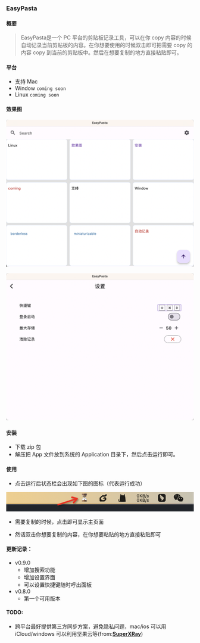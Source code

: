 ### EasyPasta

#### 概要

> EasyPasta是一个 PC 平台的剪贴板记录工具，可以在你 copy 内容的时候自动记录当前剪贴板的内容。在你想要使用的时候双击即可把需要 copy 的内容 copy 到当前的剪贴板中。然后在想要复制的地方直接粘贴即可。

#### 平台

- 支持 Mac
- Window `coming soon`
- Linux `coming soon`

#### 效果图

![image-20230609103212009](README.assets/image-20230609103212009.png)

![image-20230609103248226](README.assets/image-20230609103248226.png)



#### 安装

- 下载 zip 包
- 解压把 App 文件放到系统的 Application 目录下，然后点击运行即可。

#### 使用

- 点击运行后状态栏会出现如下图的图标（代表运行成功）

![image-20230525201353316](README.assets/image-20230525201353316.png)

- 需要复制的时候，点击即可显示主页面

- 然话双击你想要复制的内容，在你想要粘贴的地方直接粘贴即可



#### 更新记录：

- v0.9.0
  - 增加搜索功能
  - 增加设置界面
  - 可以设置快捷键随时呼出面板
- v0.8.0
  - 第一个可用版本

#### TODO:

- 跨平台最好提供第三方同步方案，避免隐私问题，mac/ios 可以用 iCloud/windows 可以利用坚果云等(from:**[SuperXRay](https://www.v2ex.com/member/SuperXRay)**)
